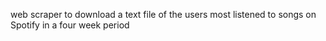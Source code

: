 web scraper to download a text file of the users most listened to songs on Spotify in a four week period
